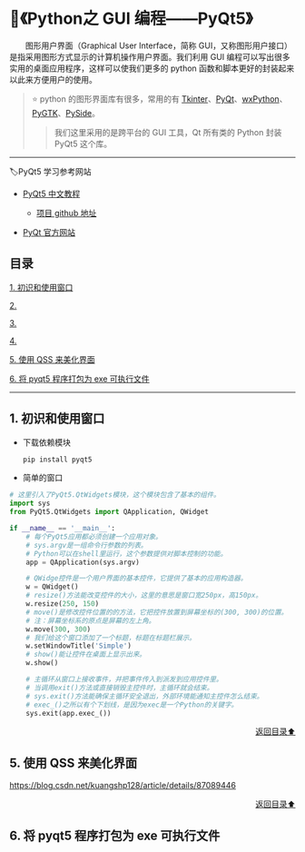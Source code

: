 # 💬《Python之 GUI 编程——PyQt5》
&emsp;&emsp;图形用户界面（Graphical User Interface，简称 GUI，又称图形用户接口）是指采用图形方式显示的计算机操作用户界面。我们利用 GUI 编程可以写出很多实用的桌面应用程序，这样可以使我们更多的 python 函数和脚本更好的封装起来以此来方便用户的使用。

> ⭐ python 的图形界面库有很多，常用的有 [Tkinter](#welcome)、[PyQt](#welcome)、[wxPython](#welcome)、[PyGTK](#welcome)、[PySide](#welcome)。
>> 我们这里采用的是跨平台的 GUI 工具，Qt 所有类的 Python 封装 PyQt5 这个库。

---

🏷PyQt5 学习参考网站
+ [PyQt5 中文教程](https://maicss.gitbooks.io/pyqt5/content/)

    - [项目 github 地址](https://github.com/maicss/PyQt5-Chinese-tutorial)
    
+ [PyQt 官方网站](https://riverbankcomputing.com/news)

## 目录
[1. 初识和使用窗口](#1-初识和使用窗口)

[2. ](#2-)

[3. ](#3-)

[4. ](#4-)

[5. 使用 QSS 来美化界面](#5-使用-qss-来美化界面)

[6. 将 pyqt5 程序打包为 exe 可执行文件](#6-将-pyqt5-程序打包为-exe-可执行文件)

---

## 1. 初识和使用窗口

+ 下载依赖模块

    ```python
    pip install pyqt5
    ```

+ 简单的窗口

```python
# 这里引入了PyQt5.QtWidgets模块，这个模块包含了基本的组件。
import sys
from PyQt5.QtWidgets import QApplication, QWidget

if __name__ == '__main__':
    # 每个PyQt5应用都必须创建一个应用对象。
    # sys.argv是一组命令行参数的列表。
    # Python可以在shell里运行，这个参数提供对脚本控制的功能。
    app = QApplication(sys.argv)

    # QWidge控件是一个用户界面的基本控件，它提供了基本的应用构造器。
    w = QWidget()
    # resize()方法能改变控件的大小，这里的意思是窗口宽250px，高150px。
    w.resize(250, 150)
    # move()是修改控件位置的的方法，它把控件放置到屏幕坐标的(300, 300)的位置。
    # 注：屏幕坐标系的原点是屏幕的左上角。
    w.move(300, 300)
    # 我们给这个窗口添加了一个标题，标题在标题栏展示。
    w.setWindowTitle('Simple')
    # show()能让控件在桌面上显示出来。
    w.show()

    # 主循环从窗口上接收事件，并把事件传入到派发到应用控件里。
    # 当调用exit()方法或直接销毁主控件时，主循环就会结束。
    # sys.exit()方法能确保主循环安全退出，外部环境能通知主控件怎么结束。
    # exec_()之所以有个下划线，是因为exec是一个Python的关键字。
    sys.exit(app.exec_())
```

<div align="right">
    <a href="#目录">返回目录⬆</a>
</div>

## 5. 使用 QSS 来美化界面
https://blog.csdn.net/kuangshp128/article/details/87089446

<div align="right">
    <a href="#目录">返回目录⬆</a>
</div>

## 6. 将 pyqt5 程序打包为 exe 可执行文件
